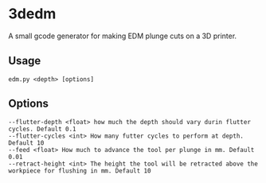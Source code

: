 # 3dedm

A small gcode generator for making EDM plunge cuts on a 3D printer.

## Usage
```
edm.py <depth> [options]
```

## Options
```
--flutter-depth <float> how much the depth should vary durin flutter cycles. Default 0.1
--flutter-cycles <int> How many futter cycles to perform at depth. Default 10
--feed <float> How much to advance the tool per plunge in mm. Default 0.01
--retract-height <int> The height the tool will be retracted above the workpiece for flushing in mm. Default 10
```
